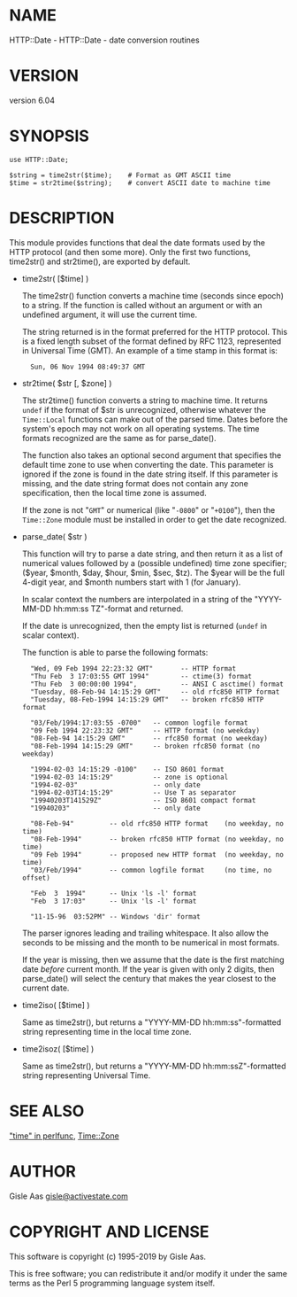 # NAME

HTTP::Date - HTTP::Date - date conversion routines

# VERSION

version 6.04

# SYNOPSIS

    use HTTP::Date;

    $string = time2str($time);    # Format as GMT ASCII time
    $time = str2time($string);    # convert ASCII date to machine time

# DESCRIPTION

This module provides functions that deal the date formats used by the
HTTP protocol (and then some more).  Only the first two functions,
time2str() and str2time(), are exported by default.

- time2str( \[$time\] )

    The time2str() function converts a machine time (seconds since epoch)
    to a string.  If the function is called without an argument or with an
    undefined argument, it will use the current time.

    The string returned is in the format preferred for the HTTP protocol.
    This is a fixed length subset of the format defined by RFC 1123,
    represented in Universal Time (GMT).  An example of a time stamp
    in this format is:

        Sun, 06 Nov 1994 08:49:37 GMT

- str2time( $str \[, $zone\] )

    The str2time() function converts a string to machine time.  It returns
    `undef` if the format of $str is unrecognized, otherwise whatever the
    `Time::Local` functions can make out of the parsed time.  Dates
    before the system's epoch may not work on all operating systems.  The
    time formats recognized are the same as for parse\_date().

    The function also takes an optional second argument that specifies the
    default time zone to use when converting the date.  This parameter is
    ignored if the zone is found in the date string itself.  If this
    parameter is missing, and the date string format does not contain any
    zone specification, then the local time zone is assumed.

    If the zone is not "`GMT`" or numerical (like "`-0800`" or
    "`+0100`"), then the `Time::Zone` module must be installed in order
    to get the date recognized.

- parse\_date( $str )

    This function will try to parse a date string, and then return it as a
    list of numerical values followed by a (possible undefined) time zone
    specifier; ($year, $month, $day, $hour, $min, $sec, $tz).  The $year
    will be the full 4-digit year, and $month numbers start with 1 (for January).

    In scalar context the numbers are interpolated in a string of the
    "YYYY-MM-DD hh:mm:ss TZ"-format and returned.

    If the date is unrecognized, then the empty list is returned (`undef` in
    scalar context).

    The function is able to parse the following formats:

        "Wed, 09 Feb 1994 22:23:32 GMT"       -- HTTP format
        "Thu Feb  3 17:03:55 GMT 1994"        -- ctime(3) format
        "Thu Feb  3 00:00:00 1994",           -- ANSI C asctime() format
        "Tuesday, 08-Feb-94 14:15:29 GMT"     -- old rfc850 HTTP format
        "Tuesday, 08-Feb-1994 14:15:29 GMT"   -- broken rfc850 HTTP format

        "03/Feb/1994:17:03:55 -0700"   -- common logfile format
        "09 Feb 1994 22:23:32 GMT"     -- HTTP format (no weekday)
        "08-Feb-94 14:15:29 GMT"       -- rfc850 format (no weekday)
        "08-Feb-1994 14:15:29 GMT"     -- broken rfc850 format (no weekday)

        "1994-02-03 14:15:29 -0100"    -- ISO 8601 format
        "1994-02-03 14:15:29"          -- zone is optional
        "1994-02-03"                   -- only date
        "1994-02-03T14:15:29"          -- Use T as separator
        "19940203T141529Z"             -- ISO 8601 compact format
        "19940203"                     -- only date

        "08-Feb-94"         -- old rfc850 HTTP format    (no weekday, no time)
        "08-Feb-1994"       -- broken rfc850 HTTP format (no weekday, no time)
        "09 Feb 1994"       -- proposed new HTTP format  (no weekday, no time)
        "03/Feb/1994"       -- common logfile format     (no time, no offset)

        "Feb  3  1994"      -- Unix 'ls -l' format
        "Feb  3 17:03"      -- Unix 'ls -l' format

        "11-15-96  03:52PM" -- Windows 'dir' format

    The parser ignores leading and trailing whitespace.  It also allow the
    seconds to be missing and the month to be numerical in most formats.

    If the year is missing, then we assume that the date is the first
    matching date _before_ current month.  If the year is given with only
    2 digits, then parse\_date() will select the century that makes the
    year closest to the current date.

- time2iso( \[$time\] )

    Same as time2str(), but returns a "YYYY-MM-DD hh:mm:ss"-formatted
    string representing time in the local time zone.

- time2isoz( \[$time\] )

    Same as time2str(), but returns a "YYYY-MM-DD hh:mm:ssZ"-formatted
    string representing Universal Time.

# SEE ALSO

["time" in perlfunc](https://metacpan.org/pod/perlfunc#time), [Time::Zone](https://metacpan.org/pod/Time%3A%3AZone)

# AUTHOR

Gisle Aas <gisle@activestate.com>

# COPYRIGHT AND LICENSE

This software is copyright (c) 1995-2019 by Gisle Aas.

This is free software; you can redistribute it and/or modify it under
the same terms as the Perl 5 programming language system itself.
